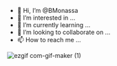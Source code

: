 - 👋 Hi, I’m @BMonassa
- 👀 I’m interested in ...
- 🌱 I’m currently learning ...
- 💞️ I’m looking to collaborate on ...
- 📫 How to reach me ...

<!---
BMonassa/BMonassa is a ✨ special ✨ repository because its `README.md` (this file) appears on your GitHub profile.
You can click the Preview link to take a look at your changes.
--->
![ezgif com-gif-maker (1)](https://user-images.githubusercontent.com/91953401/187499006-9ff36904-1fc8-4aa2-9612-140dd5f8839f.gif)
